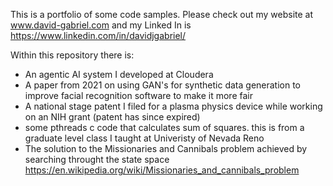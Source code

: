 This is a portfolio of some code samples. Please check out my website at www.david-gabriel.com
and my Linked In is https://www.linkedin.com/in/davidjgabriel/

Within this repository there is:
- An agentic AI system I developed at Cloudera
- A paper from 2021 on using GAN's for synthetic data generation to improve facial recognition software to make it more fair
- A national stage patent I filed for a plasma physics device while working on an NIH grant (patent has since expired)
- some pthreads c code that calculates sum of squares. this is from a graduate level class I taught at Univeristy of Nevada Reno
- The solution to the Missionaries and Cannibals problem achieved by searching throught the state space https://en.wikipedia.org/wiki/Missionaries_and_cannibals_problem

